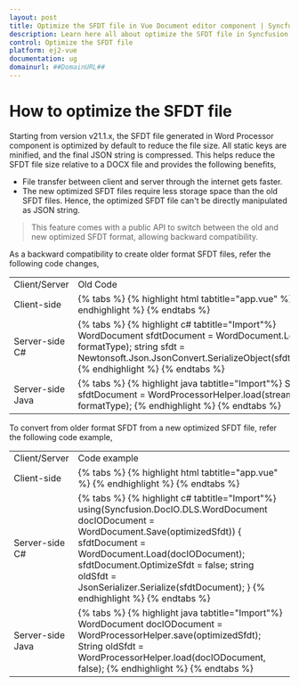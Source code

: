 ```yaml
---
layout: post
title: Optimize the SFDT file in Vue Document editor component | Syncfusion
description: Learn here all about optimize the SFDT file in Syncfusion Vue Document editor component of Syncfusion Essential JS 2 and more.
control: Optimize the SFDT file
platform: ej2-vue
documentation: ug
domainurl: ##DomainURL##
---
```


# How to optimize the SFDT file

Starting from version v21.1.x, the SFDT file generated in Word Processor component is optimized by default to reduce the file size. All static keys are minified, and the final JSON string is compressed. This helps reduce the SFDT file size relative to a DOCX file and provides the following benefits,
* File transfer between client and server through the internet gets faster.
* The new optimized SFDT files require less storage space than the old SFDT files.
Hence, the optimized SFDT file can't be directly manipulated as JSON string.

> This feature comes with a public API to switch between the old and new optimized SFDT format, allowing backward compatibility.

As a backward compatibility to create older format SFDT files, refer the following code changes,

<table>
<tr>
<td>Client/Server</td><td>Old Code</td><td>New Code from v21.1.x</td>
</tr>
<tr>
<td>Client-side</td>
<td>
{% tabs %}
{% highlight html tabtitle="app.vue" %}
<template>
  <ejs-documenteditorcontainer></ejs-documenteditorcontainer>
</template>
{% endhighlight %}
{% endtabs %}
</td>
<td>
{% tabs %}
{% highlight html tabtitle="app.vue" %}
<template>
    <ejs-documenteditorcontainer :documentEditorSettings="settings"></ejs-documenteditorcontainer>
</template>
<script>
    export default {
        data: function () {
            return {
                settings: {optimizeSfdt: false},
            };
        },
    };
</script>
{% endhighlight %}
{% endtabs %}
</td>
</tr>
<tr>
<td>Server-side C#</td>
<td>
{% tabs %} 
{% highlight c# tabtitle="Import"%}
WordDocument sfdtDocument = WordDocument.Load(stream, formatType);
string sfdt = Newtonsoft.Json.JsonConvert.SerializeObject(sfdtDocument);
{% endhighlight %}
{% endtabs %}
</td>
<td>
{% tabs %} 
{% highlight c# tabtitle="Import"%}
WordDocument sfdtDocument = WordDocument.Load(stream, formatType);
sfdtDocument.OptimizeSfdt = false;
string sfdt = Newtonsoft.Json.JsonConvert.SerializeObject(sfdtDocument);
{% endhighlight %}
{% endtabs %}
</td>
</tr>
<tr>
<td>Server-side Java</td>
<td>
{% tabs %} 
{% highlight java tabtitle="Import"%}
String sfdtDocument = WordProcessorHelper.load(stream, formatType);
{% endhighlight %}
{% endtabs %}
</td>
<td>
{% tabs %} 
{% highlight java tabtitle="Import"%}
String sfdtDocument = WordProcessorHelper.load(stream, formatType, false);
{% endhighlight %}
{% endtabs %}
</td>
</tr>
</table>

To convert from older format SFDT from a new optimized SFDT file, refer the following code example,

<table>
<tr>
<td>Client/Server</td><td>Code example</td>
</tr>
<tr>
<td>Client-side</td>
<td>
{% tabs %}
{% highlight html tabtitle="app.vue" %}
<template>
    <ejs-documenteditorcontainer :documentEditorSettings="settings"></ejs-documenteditorcontainer>
</template>
<script>
    export default {
        data: function () {
            return {
                settings: {optimizeSfdt: false},
            };
        },
    };
</script>
{% endhighlight %}
{% endtabs %}
</td>
</tr>
<tr>
<td>Server-side C#</td>
<td>
{% tabs %} 
{% highlight c# tabtitle="Import"%}
using(Syncfusion.DocIO.DLS.WordDocument docIODocument = WordDocument.Save(optimizedSfdt)) {
sfdtDocument = WordDocument.Load(docIODocument);
sfdtDocument.OptimizeSfdt = false;
string oldSfdt = JsonSerializer.Serialize(sfdtDocument);
}
{% endhighlight %}
{% endtabs %}
</td>
</tr>
<tr>
<td>Server-side Java</td>
<td>
{% tabs %} 
{% highlight java tabtitle="Import"%}
WordDocument docIODocument = WordProcessorHelper.save(optimizedSfdt);
String oldSfdt = WordProcessorHelper.load(docIODocument, false);
{% endhighlight %}
{% endtabs %}
</td>
</tr>
</table>
